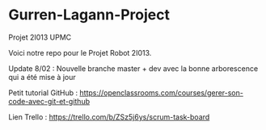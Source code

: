 # Gurren-Lagann-Project
Projet 2I013 UPMC

Voici notre repo pour le Projet Robot 2I013.

Update 8/02 : Nouvelle branche master + dev avec la bonne arborescence qui a été mise à jour

Petit tutorial GitHub : https://openclassrooms.com/courses/gerer-son-code-avec-git-et-github

Lien Trello : https://trello.com/b/ZSz5j6ys/scrum-task-board
